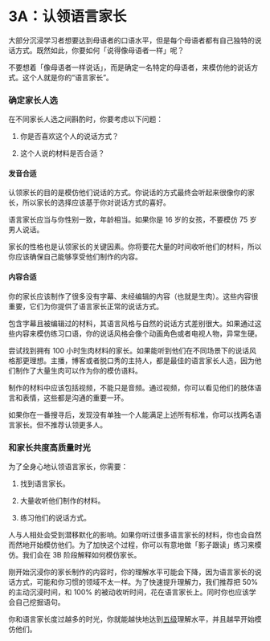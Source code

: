 # 3A：认领语言家长

大部分沉浸学习者想要达到母语者的口语水平，但是每个母语者都有自己独特的说话方式。既然如此，你要如何「说得像母语者一样」呢？

不要想着「像母语者一样说话」，而是确定一名特定的母语者，来模仿他的说话方式。这个人就是你的“语言家长”。

### 确定家长人选

在不同家长人选之间斟酌时，你要考虑以下问题：

1. 你是否喜欢这个人的说话方式？

2. 这个人说的材料是否合适？

#### 发音合适

认领家长的目的是模仿他们说话的方式。你说话的方式最终会听起来很像你的家长，所以家长的选择应该基于你对说话方式的喜好。

语言家长应当与你性别一致，年龄相当。如果你是 16 岁的女孩，不要模仿 75 岁男人说话。

家长的性格也是认领家长的关键因素。你将要花大量的时间收听他们的材料，所以你应该确保自己能够享受他们制作的内容。

#### 内容合适

你的家长应该制作了很多没有字幕、未经编辑的内容（也就是生肉）。这些内容很重要，它们为你提供了语言家长正常的说话方式。

包含字幕且被编辑过的材料，其语言风格与自然的说话方式差别很大。如果通过这些内容来模仿练习口语，你的说话风格会像个动画角色或者电视人物，异常生硬。

尝试找到拥有 100 小时生肉材料的家长。如果能听到他们在不同场景下的说话风格那更理想。主播，博客或者脱口秀的主持人，都是最佳的语言家长人选，因为他们制作了大量生肉可以作为你的模仿语料。

制作的材料中应该包括视频，不能只是音频。通过视频，你可以看见他们的肢体语言和表情，这些都是沟通的重要一环。

如果你在一番搜寻后，发现没有单独一个人能满足上述所有标准，你可以找两名语言家长。但不推荐认领更多人。

### 和家长共度高质量时光

为了全身心地认领语言家长，你需要：

1. 找到语言家长。

2. 大量收听他们制作的材料。

3. 练习他们的说话方式。

人与人相处会受到潜移默化的影响。如果你听过很多语言家长的材料，你也会自然而然地开始模仿他们。为了加快这个过程，你可以有意地做「影子跟读」练习来模仿。我们会在 3B 阶段解释如何模仿家长。

刚开始沉浸你的家长制作的内容时，你的理解水平可能会下降，因为语言家长的说话方式，可能和你习惯的领域不太一样。为了快速提升理解力，我们推荐把 50% 的主动沉浸时间，和 100% 的被动收听时间，花在语言家长上。同时你也应该学会自己挖掘语句。

你和语言家长度过越多的时光，你就能越快地达到[五级](https://refold.la/simplified/stage-2/a/measure-comprehension#Level-5-Comfortable)理解水平，并且越早开始模仿他们。